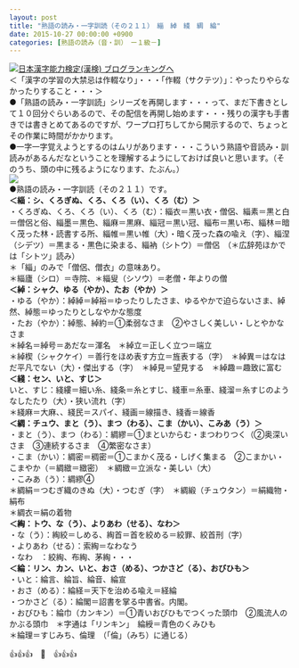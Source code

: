 ```yaml
---
layout: post
title: "熟語の読み・一字訓読（その２１１）　緇　綽　綫　綢　綸"
date: 2015-10-27 00:00:00 +0900
categories: [熟語の読み（音・訓）　ー１級－]
---
```


[![](/syuusyuu9701/assets/images/熟語の読み・一字訓読（その２１１）-緇-綽-綫-綢-綸-br_c_3028_1.gif)](http://blog.with2.net/link.php?1659096:3028 "日本漢字能力検定(漢検) ブログランキングへ")[日本漢字能力検定(漢検) ブログランキングへ](http://blog.with2.net/link.php?1659096:3028)  
＜「漢字の学習の大禁忌は作輟なり」・・・「作輟（サクテツ）」：やったりやらなかったりすること・・・＞  
●「熟語の読み・一字訓読」シリーズを再開します・・・って、まだ下書きとして１０回分ぐらいあるので、その配信を再開し始めます・・・残りの漢字も手書きでは書きとめてあるのですが、ワープロ打ちしてから開示するので、ちょっとその作業に時間がかかります。  
●一字一字覚えようとするのはムリがあります・・・こういう熟語や音読み・訓読みがあるんだなということを理解するようにしておけば良いと思います。（そのうち、頭の中に残るようになります、たぶん。）  
![](/syuusyuu9701/assets/images/熟語の読み・一字訓読（その２１１）-緇-綽-綫-綢-綸-16fb817024e256a5aa89687751dfc878.jpg)  
●熟語の読み・一字訓読（その２１１）です。  
**＜緇：シ、くろぎぬ、くろ、くろ（い）、くろ（む）＞**  
・くろぎぬ、くろ、くろ（い）、くろ（む）：緇衣＝黒い衣・僧侶、緇素＝黒と白＝僧侶と俗、緇墨＝黒色、緇麻＝黒麻、緇冠＝黒い冠、緇布＝黒い布、緇林＝暗く茂った林・読書する所、緇帷＝黒い帷（大）・暗く茂った森の喩え（字）、緇涅（シデツ）＝黒まる・黒色に染まる、緇衲（シトウ）＝僧侶　（＊広辞苑ほかでは「シトツ」読み）  
＊「緇」のみで「僧侶、僧衣」の意味あり。  
＊緇廬（シロ）＝寺院、＊緇叟（シソウ）＝老僧・年よりの僧  
**＜綽：シャク、ゆる（やか）、たお（やか）＞**  
・ゆる（やか）：綽綽＝綽裕＝ゆったりしたさま、ゆるやかで迫らないさま、綽然、綽態＝ゆったりとしなやかな態度　  
・たお（やか）：綽態、綽約＝①柔弱なさま　②やさしく美しい・しとやかなさま  
＊綽名＝綽号＝あだな＝渾名　＊綽立＝正しく立つ＝端立  
＊綽楔（シャクケイ）＝善行をほめ表す方立＝旌表する（字）　＊綽異＝はなはだ平凡でない（大）・傑出する（字）　＊綽見＝望見する　＊綽趣＝趣致に富む  
**＜綫：セン、いと、すじ＞**  
いと、すじ：綫縷＝細い糸、綫条＝糸とすじ、綫車＝糸車、綫溜＝糸すじのようなしたたり（大）・狭い流れ（字）　  
＊綫麻＝大麻、、綫民＝スパイ、綫画＝線描き、綫香＝線香　  
**＜綢：チュウ、まと（う）、まつ（わる）、こま（かい）、こみあ（う）＞**  
・まと（う）、まつ（わる）：綢繆＝①まといからむ・まつわりつく（②奥深いさま　③連続するさま　④繁密なさま）  
・こま（かい）：綢密＝稠密＝①こまかく茂る・しげく集まる　②こまかい・こまやか（＝綢緻＝緻密）　＊綢緻＝立派な・美しい（大）  
・こみあ（う）：綢繆④  
＊綢絹＝つむぎ織のきぬ（大）・つむぎ（字）　＊綢緞（チュウタン）＝絹織物・絹布  
＊綢衣＝絹の着物　  
**＜綯：トウ、な（う）、よりあわ（せる）、なわ＞**  
・な（う）：綯絞＝しめる、綯首＝首を絞める＝絞罪、絞首刑（字）  
・よりあわ（せる）：索綯＝なわなう  
・なわ　：絞綯、布綯、茅綯・・・  
**＜綸：リン、カン、いと、おさ（める）、つかさど（る）、おびひも＞**  
・いと：綸言、綸旨、綸音、綸宣　　  
・おさ（める）：綸経＝天下を治める喩え＝経綸  
・つかさど（る）：綸閣＝詔書を掌る中書省。内閣。  
・おびひも：綸巾（カンキン）＝①青いおびひもでつくった頭巾　②風流人のかぶる頭巾　＊字通は「リンキン」　綸綬＝青色のくみひも  
＊綸理＝すじみち、倫理　（「倫」（みち）に通じる）  
  
👍👍👍　🐑　👍👍👍  
  